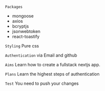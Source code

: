 `Packages`

- mongoose
- axios
- bcryptjs
- jsonwebtoken
- react-toastify

`Styling`
Pure css

`Authentication`
via Email and github

`Aims`
Learn how to create a fullstack nextjs app.

`Plans`
Learn the highest steps of authentication

`Test`
You need to push your changes
